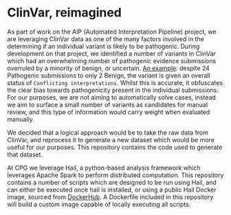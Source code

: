# ClinVar, reimagined

As part of work on the AIP (Automated Interpretation Pipeline) project, we are leveraging ClinVar data as one of the many factors involved in the determining if an individual variant is likely to be pathogenic. During development on that project, we identified a number of variants in ClinVar which had an overwhelming number of pathogenic evidence submissions overruled by a minority of benign, or uncertain. [An example](https://ncbi.nlm.nih.gov/clinvar/variation/10/): despite 24 Pathogenic submissions to only 2 Benign, the variant is given an overall status of `Conflicting interpretations`. Whilst this is accurate, it obfuscates the clear bias towards pathogenicity present in the individual submissions. For our purposes, we are not aiming to automatically solve cases, instead we aim to surface a small number of variants as candidates for manual review, and this type of information would carry weight when evaluated manually.

We decided that a logical approach would be to take the raw data from ClinVar, and reprocess it to generate a new dataset which would be more useful for our purposes. This repository contains the code used to generate that dataset.

At CPG we leverage Hail, a python-based analysis framework which leverages Apache Spark to perform distributed computation. This repository contains a number of scripts which are designed to be run using Hail, and can either be executed once hail is installed, or using a public Hail Docker image, sourced from [DockerHub](https://hub.docker.com/r/hailgenetics/hail/tags). A Dockerfile included in this repository will build a custom image capable of locally executing all scripts.




